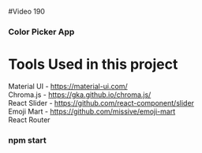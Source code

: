 #Video 190

### Color Picker App

# Tools Used in this project

Material UI - https://material-ui.com/  
Chroma.js - https://gka.github.io/chroma.js/  
React Slider - https://github.com/react-component/slider  
Emoji Mart - https://github.com/missive/emoji-mart  
React Router   


### npm start

